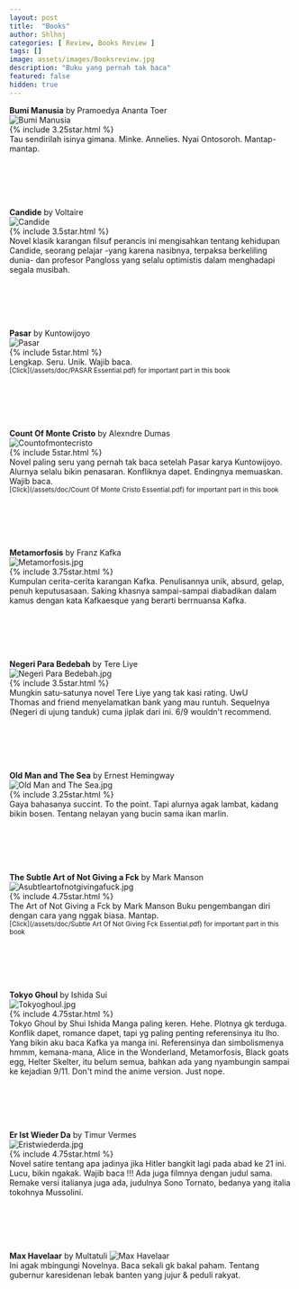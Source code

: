 ```yaml
---
layout: post
title:  "Books"
author: Shlhnj
categories: [ Review, Books Review ]
tags: []
image: assets/images/Booksreview.jpg
description: "Buku yang pernah tak baca"
featured: false
hidden: true
---
```


**Bumi Manusia** by Pramoedya Ananta Toer <br>
![Bumi Manusia](/assets/images/Bumimanusia.jpg) <br>
{% include 3.25star.html %} <br>
Tau sendirilah isinya gimana. Minke. Annelies. Nyai Ontosoroh. Mantap-mantap.

<br>
<br>
<br>
<br>

**Candide** by Voltaire <br>
![Candide](/assets/images/Candide.jpg) <br>
{% include 3.5star.html %} <br>
Novel klasik karangan filsuf perancis ini mengisahkan tentang kehidupan Candide, seorang pelajar -yang karena nasibnya, terpaksa berkeliling dunia- dan profesor Pangloss yang selalu optimistis dalam menghadapi segala musibah.

<br>
<br>
<br>
<br>

**Pasar** by Kuntowijoyo <br>
![Pasar](/assets/images/Pasar.jpg) <br>
{% include 5star.html %} <br>
Lengkap. Seru. Unik. Wajib baca. <br>
<sub> [Click](/assets/doc/PASAR Essential.pdf) for important part in this book </sub>

<br>
<br>
<br>
<br>

**Count Of Monte Cristo** by Alexndre Dumas <br>
![Countofmontecristo](/assets/images/Countofmontecristo.jpg) <br>
{% include 5star.html %} <br>
Novel paling seru yang pernah tak baca setelah Pasar karya Kuntowijoyo. Alurnya selalu bikin penasaran. Konfliknya dapet. Endingnya memuaskan. Wajib baca. <br>
<sub> [Click](/assets/doc/Count Of Monte Cristo Essential.pdf) for important part in this book </sub>

<br>
<br>
<br>
<br>

**Metamorfosis** by Franz Kafka <br>
![Metamorfosis.jpg](/assets/images/Metamorfosis.jpg) <br>
{% include 3.75star.html %} <br>
Kumpulan cerita-cerita karangan Kafka. Penulisannya unik, absurd, gelap, penuh keputusasaan. Saking khasnya sampai-sampai diabadikan dalam kamus dengan kata Kafkaesque yang berarti berrnuansa Kafka.

<br>
<br>
<br>
<br>

**Negeri Para Bedebah** by Tere Liye <br>
![Negeri Para Bedebah.jpg](/assets/images/Negeriparabedebah.jpg) <br>
{% include 3.5star.html %} <br>
Mungkin satu-satunya novel Tere Liye yang tak kasi rating. UwU <br>
Thomas and friend menyelamatkan bank yang mau runtuh. Sequelnya (Negeri di ujung tanduk) cuma jiplak dari ini. 6/9 wouldn't recommend.

<br>
<br>
<br>
<br>

**Old Man and The Sea** by Ernest Hemingway <br>
![Old Man and The Sea.jpg](/assets/images/Oldmanandthesea.jpg) <br>
{% include 3.25star.html %} <br>
Gaya bahasanya succint. To the point. Tapi alurnya agak lambat, kadang bikin bosen. Tentang nelayan yang bucin sama ikan marlin.

<br>
<br>
<br>
<br>

**The Subtle Art of Not Giving a Fck** by Mark Manson <br>
![Asubtleartofnotgivingafuck.jpg](/assets/images/Asubtleartofnotgivingafuck.jpg) <br>
{% include 4.75star.html %} <br>
The Art of Not Giving a Fck by Mark Manson Buku pengembangan diri dengan cara yang nggak biasa. Mantap. <br>
<sub> [Click](/assets/doc/Subtle Art Of Not Giving Fck Essential.pdf) for important part in this book </sub>

<br>
<br>
<br>
<br>

**Tokyo Ghoul** by Ishida Sui<br>
![Tokyoghoul.jpg](/assets/images/Tokyoghoul.jpg) <br>
{% include 4.75star.html %} <br>
Tokyo Ghoul by Shui Ishida Manga paling keren. Hehe. Plotnya gk terduga. Konflik dapet, romance dapet, tapi yg paling penting referensinya itu lho. Yang bikin aku baca Kafka ya manga ini. Referensinya dan simbolismenya hmmm, kemana-mana, Alice in the Wonderland, Metamorfosis, Black goats egg, Helter Skelter, itu belum semua, bahkan ada yang nyambungin sampai ke kejadian 9/11. Don't mind the anime version. Just nope.

<br>
<br>
<br>
<br>

**Er Ist Wieder Da** by Timur Vermes <br>
![Eristwiederda.jpg](/assets/images/Eristwiederda.jpg) <br>
{% include 4.75star.html %} <br>
Novel satire tentang apa jadinya jika Hitler bangkit lagi pada abad ke 21 ini. Lucu, bikin ngakak. Wajib baca !!! 
Ada juga filmnya dengan judul sama. Remake versi italianya juga ada, judulnya Sono Tornato, bedanya yang italia tokohnya Mussolini.

<br>
<br>
<br>
<br>

**Max Havelaar** by Multatuli
![Max Havelaar](/assets/images/Maxhavelaar.jpg) <br>
Ini agak mbingungi Novelnya. Baca sekali gk bakal paham. Tentang gubernur karesidenan lebak banten yang jujur & peduli rakyat.
